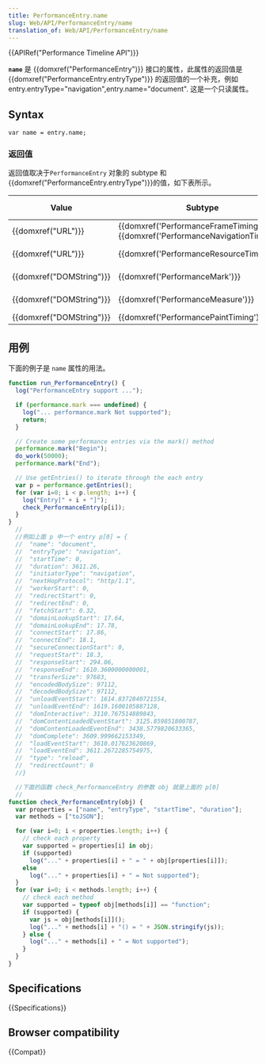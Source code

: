 ```yaml
---
title: PerformanceEntry.name
slug: Web/API/PerformanceEntry/name
translation_of: Web/API/PerformanceEntry/name
---
```

{{APIRef("Performance Timeline API")}}

**`name`** 是 {{domxref("PerformanceEntry")}} 接口的属性，此属性的返回值是 {{domxref("PerformanceEntry.entryType")}} 的返回值的一个补充，例如 entry.entryType="navigation",entry.name="document". 这是一个只读属性。

## Syntax

```plain
var name = entry.name;
```

### 返回值

返回值取决于`PerformanceEntry` 对象的 subtype 和{{domxref("PerformanceEntry.entryType")}}的值，如下表所示。

| Value                            | Subtype                                                                                                    | entryType values      | Description                                                                                                                     |
| -------------------------------- | ---------------------------------------------------------------------------------------------------------- | --------------------- | ------------------------------------------------------------------------------------------------------------------------------- |
| {{domxref("URL")}}         | {{domxref('PerformanceFrameTiming')}}, {{domxref('PerformanceNavigationTiming')}} | `frame`, `navigation` | The document's address.                                                                                                         |
| {{domxref("URL")}}         | {{domxref('PerformanceResourceTiming')}}                                                       | `resource`            | The resolved URL of the requested resource. This value doesn't change even if the request is redirected.                        |
| {{domxref("DOMString")}} | {{domxref('PerformanceMark')}}                                                                   | `mark`                | The name used when the mark was created by calling {{domxref("Performance.mark","performance.mark()")}}.        |
| {{domxref("DOMString")}} | {{domxref('PerformanceMeasure')}}                                                               | `measure`             | name used when the measure was created by calling {{domxref("Performance.measure","performance.measure()")}}. |
| {{domxref("DOMString")}} | {{domxref('PerformancePaintTiming')}}                                                           | `paint`               | Either `'first-paint'` or `'first-contentful-paint'`.                                                                           |

## 用例

下面的例子是 `name` 属性的用法。

```js
function run_PerformanceEntry() {
  log("PerformanceEntry support ...");

  if (performance.mark === undefined) {
    log("... performance.mark Not supported");
    return;
  }

  // Create some performance entries via the mark() method
  performance.mark("Begin");
  do_work(50000);
  performance.mark("End");

  // Use getEntries() to iterate through the each entry
  var p = performance.getEntries();
  for (var i=0; i < p.length; i++) {
    log("Entry[" + i + "]");
    check_PerformanceEntry(p[i]);
  }
}
  //
  //例如上面 p 中一个 entry p[0] = {
  //  "name": "document",
  //  "entryType": "navigation",
  //  "startTime": 0,
  //  "duration": 3611.26,
  //  "initiatorType": "navigation",
  //  "nextHopProtocol": "http/1.1",
  //  "workerStart": 0,
  //  "redirectStart": 0,
  //  "redirectEnd": 0,
  //  "fetchStart": 0.32,
  //  "domainLookupStart": 17.64,
  //  "domainLookupEnd": 17.78,
  //  "connectStart": 17.86,
  //  "connectEnd": 18.1,
  //  "secureConnectionStart": 0,
  //  "requestStart": 18.3,
  //  "responseStart": 294.06,
  //  "responseEnd": 1610.3600000000001,
  //  "transferSize": 97683,
  //  "encodedBodySize": 97112,
  //  "decodedBodySize": 97112,
  //  "unloadEventStart": 1614.8372840721554,
  //  "unloadEventEnd": 1619.1600105887128,
  //  "domInteractive": 3110.767514889843,
  //  "domContentLoadedEventStart": 3125.859851800787,
  //  "domContentLoadedEventEnd": 3438.5779820633365,
  //  "domComplete": 3609.999662153349,
  //  "loadEventStart": 3610.017623620869,
  //  "loadEventEnd": 3611.2672285754975,
  //  "type": "reload",
  //  "redirectCount": 0
  //}

  //下面的函数 check_PerformanceEntry 的参数 obj 就是上面的 p[0]
  //
function check_PerformanceEntry(obj) {
  var properties = ["name", "entryType", "startTime", "duration"];
  var methods = ["toJSON"];

  for (var i=0; i < properties.length; i++) {
    // check each property
    var supported = properties[i] in obj;
    if (supported)
      log("..." + properties[i] + " = " + obj[properties[i]]);
    else
      log("..." + properties[i] + " = Not supported");
  }
  for (var i=0; i < methods.length; i++) {
    // check each method
    var supported = typeof obj[methods[i]] == "function";
    if (supported) {
      var js = obj[methods[i]]();
      log("..." + methods[i] + "() = " + JSON.stringify(js));
    } else {
      log("..." + methods[i] + " = Not supported");
    }
  }
}
```

## Specifications

{{Specifications}}

## Browser compatibility

{{Compat}}
